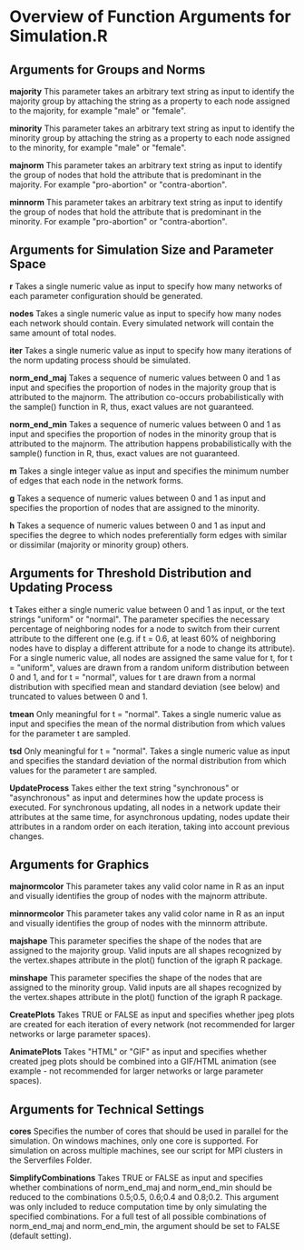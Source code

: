 # Overview of Function Arguments for Simulation.R

## Arguments for Groups and Norms

**majority** This parameter takes an arbitrary text string as input to identify the majority group by attaching the string as a property to each node assigned to the majority, for example "male" or "female".

**minority** This parameter takes an arbitrary text string as input to identify the minority group by attaching the string as a property to each node assigned to the minority, for example "male" or "female".

**majnorm** This parameter takes an arbitrary text string as input to identify the group of nodes that hold the attribute that is predominant in the majority. For example "pro-abortion" or "contra-abortion".

**minnorm** This parameter takes an arbitrary text string as input to identify the group of nodes that hold the attribute that is predominant in the minority. For example "pro-abortion" or "contra-abortion".

## Arguments for Simulation Size and Parameter Space

**r** Takes a single numeric value as input to specify how many networks of each parameter configuration should be generated.

**nodes** Takes a single numeric value as input to specify how many nodes each network should contain. Every simulated network will contain the same amount of total nodes.

**iter** Takes a single numeric value as input to specify how many iterations of the norm updating process should be simulated.

**norm_end_maj** Takes a sequence of numeric values between 0 and 1 as input and specifies the proportion of nodes in the majority group that is attributed to the majnorm. The attribution co-occurs probabilistically with the sample() function in R, thus, exact values are not guaranteed.

**norm_end_min** Takes a sequence of numeric values between 0 and 1 as input and specifies the proportion of nodes in the minority group that is attributed to the majnorm. The attribution happens probabilistically with the sample() function in R, thus, exact values are not guaranteed.

**m** Takes a single integer value as input and specifies the minimum number of edges that each node in the network forms.

**g** Takes a sequence of numeric values between 0 and 1  as input and specifies the proportion of nodes that are assigned to the minority.

**h** Takes a sequence of numeric values between 0 and 1 as input and specifies the degree to which nodes preferentially form edges with similar or dissimilar (majority or minority group) others.

## Arguments for Threshold Distribution and Updating Process

**t** Takes either a single numeric value between 0 and 1 as input, or the text strings "uniform" or "normal". The parameter specifies the necessary percentage of neighboring nodes for a node to switch from their current attribute to the different one (e.g. if t = 0.6, at least 60\% of neighboring nodes have to display a different attribute for a node to change its attribute). For a single numeric value, all nodes are assigned the same value for t, for t = "uniform", values are drawn from a random uniform distribution between 0 and 1, and for t = "normal", values for t are drawn from a normal distribution with specified mean and standard deviation (see below) and truncated to values between 0 and 1.

**tmean** Only meaningful for t = "normal". Takes a single numeric value as input and specifies the mean of the normal distribution from which values for the parameter t are sampled.

**tsd** Only meaningful for t = "normal". Takes a single numeric value as input and specifies the standard deviation of the normal distribution from which values for the parameter t are sampled.

**UpdateProcess** Takes either the text string "synchronous" or "asynchronous" as input and determines how the update process is executed. For synchronous updating, all nodes in a network update their attributes at the same time, for asynchronous updating, nodes update their attributes in a random order on each iteration, taking into account previous changes.

## Arguments for Graphics

**majnormcolor** This parameter takes any valid color name in R as an input and visually identifies the group of nodes with the majnorm attribute.

**minnormcolor** This parameter takes any valid color name in R as an input and visually identifies the group of nodes with the minnorm attribute.

**majshape** This parameter specifies the shape of the nodes that are assigned to the majority group. Valid inputs are all shapes recognized by the vertex.shapes attribute in the plot() function of the igraph R package.

**minshape** This parameter specifies the shape of the nodes that are assigned to the minority group. Valid inputs are all shapes recognized by the vertex.shapes attribute in the plot() function of the igraph R package.

**CreatePlots** Takes TRUE or FALSE as input and specifies whether jpeg plots are created for each iteration of every network (not recommended for larger networks or large parameter spaces).

**AnimatePlots** Takes "HTML" or "GIF" as input and specifies whether created jpeg plots should be combined into a GIF/HTML animation (see example - not recommended for larger networks or large parameter spaces).


## Arguments for Technical Settings

**cores** Specifies the number of cores that should be used in parallel for the simulation. On windows machines, only one core is supported. For simulation on across multiple machines, see our script for MPI clusters in the Serverfiles Folder.

 **SimplifyCombinations** Takes TRUE or FALSE as input and specifies whether combinations of norm_end_maj and norm_end_min should be reduced to the combinations 0.5;0.5, 0.6;0.4 and 0.8;0.2. This argument was only included to reduce computation time by only simulating the specified combinations. For a full test of all possible combinations of norm_end_maj and norm_end_min, the argument should be set to FALSE (default setting).
